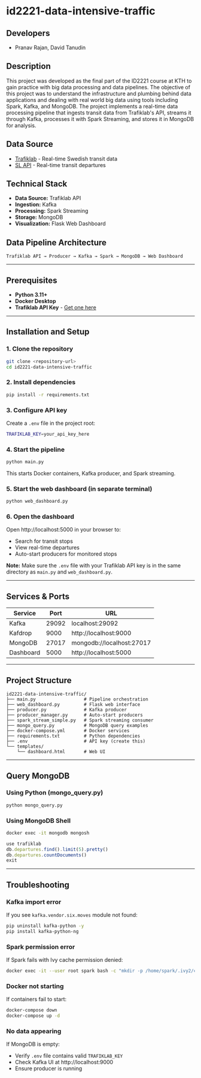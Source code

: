 # id2221-data-intensive-traffic

## Developers 
- Pranav Rajan, David Tanudin 

## Description 
This project was developed as the final part of the ID2221 course at KTH to gain practice with big data processing and data pipelines. The objective of this project was to understand the infrastructure and plumbing behind data applications and dealing with real world big data using tools including Spark, Kafka, and MongoDB. The project implements a real-time data processing pipeline that ingests transit data from Trafiklab's API, streams it through Kafka, processes it with Spark Streaming, and stores it in MongoDB for analysis.

## Data Source 
- [Trafiklab](https://www.trafiklab.se/) - Real-time Swedish transit data
- [SL API](https://www.trafiklab.se/api/our-apis/sl/) - Real-time transit departures

## Technical Stack
- **Data Source:** Trafiklab API
- **Ingestion:** Kafka
- **Processing:** Spark Streaming
- **Storage:** MongoDB
- **Visualization:** Flask Web Dashboard

## Data Pipeline Architecture
```
Trafiklab API → Producer → Kafka → Spark → MongoDB → Web Dashboard
```

---

## Prerequisites
- **Python 3.11+**
- **Docker Desktop**
- **Trafiklab API Key** - [Get one here](https://www.trafiklab.se/)

---

## Installation and Setup

### 1. Clone the repository
```bash
git clone <repository-url>
cd id2221-data-intensive-traffic
```

### 2. Install dependencies
```bash
pip install -r requirements.txt
```

### 3. Configure API key
Create a `.env` file in the project root:
```bash
TRAFIKLAB_KEY=your_api_key_here
```

### 4. Start the pipeline
```bash
python main.py
```

This starts Docker containers, Kafka producer, and Spark streaming.

### 5. Start the web dashboard (in separate terminal)
```bash
python web_dashboard.py
```

### 6. Open the dashboard
Open http://localhost:5000 in your browser to:
- Search for transit stops
- View real-time departures
- Auto-start producers for monitored stops

**Note:** Make sure the `.env` file with your Trafiklab API key is in the same directory as `main.py` and `web_dashboard.py`.

---

## Services & Ports
| Service   | Port  | URL                        |
|-----------|-------|----------------------------|
| Kafka     | 29092 | localhost:29092            |
| Kafdrop   | 9000  | http://localhost:9000      |
| MongoDB   | 27017 | mongodb://localhost:27017  |
| Dashboard | 5000  | http://localhost:5000      |

---

## Project Structure
```
id2221-data-intensive-traffic/
├── main.py                  # Pipeline orchestration
├── web_dashboard.py         # Flask web interface
├── producer.py              # Kafka producer
├── producer_manager.py      # Auto-start producers
├── spark_stream_simple.py   # Spark streaming consumer
├── mongo_query.py           # MongoDB query examples
├── docker-compose.yml       # Docker services
├── requirements.txt         # Python dependencies
├── .env                     # API key (create this)
└── templates/
    └── dashboard.html       # Web UI
```

---

## Query MongoDB

### Using Python (mongo_query.py)
```bash
python mongo_query.py
```

### Using MongoDB Shell
```bash
docker exec -it mongodb mongosh
```

```javascript
use trafiklab
db.departures.find().limit(5).pretty()
db.departures.countDocuments()
exit
```

---

## Troubleshooting

### Kafka import error
If you see `kafka.vendor.six.moves` module not found:
```bash
pip uninstall kafka-python -y
pip install kafka-python-ng
```

### Spark permission error
If Spark fails with Ivy cache permission denied:
```bash
docker exec -it --user root spark bash -c "mkdir -p /home/spark/.ivy2/cache && chmod -R 777 /home/spark/.ivy2"
```

### Docker not starting
If containers fail to start:
```bash
docker-compose down
docker-compose up -d
```

### No data appearing
If MongoDB is empty:
- Verify `.env` file contains valid `TRAFIKLAB_KEY`
- Check Kafka UI at http://localhost:9000
- Ensure producer is running